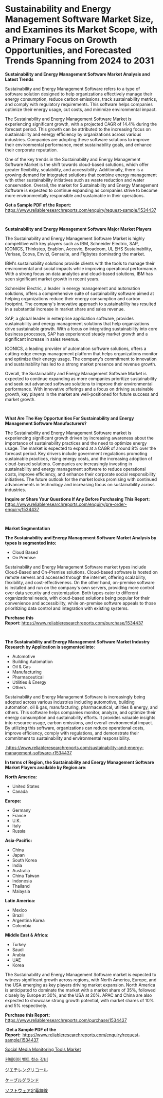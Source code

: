 <p><h1>Sustainability and Energy Management Software Market Size, and Examines its Market Scope, with a Primary Focus on Growth Opportunities, and Forecasted Trends Spanning from 2024 to 2031</h1></p><p><strong>Sustainability and Energy Management Software Market Analysis and Latest Trends</strong></p>
<p><p>Sustainability and Energy Management Software refers to a type of software solution designed to help organizations effectively manage their energy consumption, reduce carbon emissions, track sustainability metrics, and comply with regulatory requirements. This software helps companies optimize their energy usage, cut costs, and minimize environmental impact.</p><p>The Sustainability and Energy Management Software Market is experiencing significant growth, with a projected CAGR of 14.4% during the forecast period. This growth can be attributed to the increasing focus on sustainability and energy efficiency by organizations across various industries. Companies are adopting these software solutions to improve their environmental performance, meet sustainability goals, and enhance their corporate reputation.</p><p>One of the key trends in the Sustainability and Energy Management Software Market is the shift towards cloud-based solutions, which offer greater flexibility, scalability, and accessibility. Additionally, there is a growing demand for integrated solutions that combine energy management with other sustainability initiatives such as waste reduction and water conservation. Overall, the market for Sustainability and Energy Management Software is expected to continue expanding as companies strive to become more environmentally responsible and sustainable in their operations.</p></p>
<p><strong>Get a Sample PDF of the Report:&nbsp;</strong> <a href="https://www.reliableresearchreports.com/enquiry/request-sample/1534437">https://www.reliableresearchreports.com/enquiry/request-sample/1534437</a></p>
<p>&nbsp;</p>
<p><strong>Sustainability and Energy Management Software Major Market Players</strong></p>
<p><p>The Sustainability and Energy Management Software Market is highly competitive with key players such as IBM, Schneider Electric, SAP, ICONICS, Thinkstep, Enablon, Accuvio, Broadcom, UL EHS Sustainability, Verisae, Ecova, Envizi, Gensuite, and Figbytes dominating the market.</p><p>IBM's sustainability solutions provide clients with the tools to manage their environmental and social impacts while improving operational performance. With a strong focus on data analytics and cloud-based solutions, IBM has seen significant market growth in recent years.</p><p>Schneider Electric, a leader in energy management and automation solutions, offers a comprehensive suite of sustainability software aimed at helping organizations reduce their energy consumption and carbon footprint. The company's innovative approach to sustainability has resulted in a substantial increase in market share and sales revenue.</p><p>SAP, a global leader in enterprise application software, provides sustainability and energy management solutions that help organizations drive sustainable growth. With a focus on integrating sustainability into core business processes, SAP has experienced steady market growth and a significant increase in sales revenue.</p><p>ICONICS, a leading provider of automation software solutions, offers a cutting-edge energy management platform that helps organizations monitor and optimize their energy usage. The company's commitment to innovation and sustainability has led to a strong market presence and revenue growth.</p><p>Overall, the Sustainability and Energy Management Software Market is expected to continue expanding as more companies prioritize sustainability and seek out advanced software solutions to improve their environmental performance. With innovative offerings and a focus on driving sustainable growth, key players in the market are well-positioned for future success and market growth.</p></p>
<p>&nbsp;</p>
<p><strong>What Are The Key Opportunities For Sustainability and Energy Management Software Manufacturers?</strong></p>
<p><p>The Sustainability and Energy Management Software market is experiencing significant growth driven by increasing awareness about the importance of sustainability practices and the need to optimize energy usage. The market is expected to expand at a CAGR of around 8% over the forecast period. Key drivers include government regulations promoting sustainable practices, rising energy costs, and the increasing adoption of cloud-based solutions. Companies are increasingly investing in sustainability and energy management software to reduce operational costs, improve efficiency, and enhance their corporate social responsibility initiatives. The future outlook for the market looks promising with continued advancements in technology and increasing focus on sustainability across industries.</p></p>
<p><strong>Inquire or Share Your Questions If Any Before Purchasing This Report:</strong> <a href="https://www.reliableresearchreports.com/enquiry/pre-order-enquiry/1534437">https://www.reliableresearchreports.com/enquiry/pre-order-enquiry/1534437</a></p>
<p>&nbsp;</p>
<p><strong>Market Segmentation</strong></p>
<p><strong>The Sustainability and Energy Management Software Market Analysis by types is segmented into:</strong></p>
<p><ul><li>Cloud Based</li><li>On Premise</li></ul></p>
<p><p>Sustainability and Energy Management Software market types include Cloud-Based and On-Premise solutions. Cloud-based software is hosted on remote servers and accessed through the internet, offering scalability, flexibility, and cost-effectiveness. On the other hand, on-premise software is installed and run on the company's own servers, providing more control over data security and customization. Both types cater to different organizational needs, with cloud-based solutions being popular for their convenience and accessibility, while on-premise software appeals to those prioritizing data control and integration with existing systems.</p></p>
<p><strong>Purchase this Report:&nbsp;</strong><a href="https://www.reliableresearchreports.com/purchase/1534437">https://www.reliableresearchreports.com/purchase/1534437</a></p>
<p>&nbsp;</p>
<p><strong>The Sustainability and Energy Management Software Market Industry Research by Application is segmented into:</strong></p>
<p><ul><li>Automotive</li><li>Building Automation</li><li>Oil & Gas</li><li>Manufacturing</li><li>Pharmaceutical</li><li>Utilities & Energy</li><li>Others</li></ul></p>
<p><p>Sustainability and Energy Management Software is increasingly being adopted across various industries including automotive, building automation, oil & gas, manufacturing, pharmaceutical, utilities & energy, and others. This software helps companies monitor, analyze, and optimize their energy consumption and sustainability efforts. It provides valuable insights into resource usage, carbon emissions, and overall environmental impact. By utilizing this software, organizations can reduce operational costs, improve efficiency, comply with regulations, and demonstrate their commitment to sustainability and environmental responsibility.</p></p>
<p><a href="https://www.reliableresearchreports.com/sustainability-and-energy-management-software-r1534437">&nbsp;https://www.reliableresearchreports.com/sustainability-and-energy-management-software-r1534437</a></p>
<p><strong>In terms of Region, the Sustainability and Energy Management Software Market Players available by Region are:</strong></p>
<p>
    <p> <strong> North America: </strong>
        <ul>
            <li>United States</li>
            <li>Canada</li>
        </ul>
        </p> 
    <p> <strong> Europe: </strong>
        <ul>
            <li>Germany</li>
            <li>France</li>
            <li>U.K.</li>
            <li>Italy</li>
            <li>Russia</li>
        </ul>
        </p> 
    <p> <strong> Asia-Pacific: </strong>
        <ul>
            <li>China</li>
            <li>Japan</li>
            <li>South Korea</li>
            <li>India</li>
            <li>Australia</li>
            <li>China Taiwan</li>
            <li>Indonesia</li>
            <li>Thailand</li>
            <li>Malaysia</li>
        </ul>
        </p> 
    <p> <strong> Latin America: </strong>
        <ul>
            <li>Mexico</li>
            <li>Brazil</li>
            <li>Argentina Korea</li>
            <li>Colombia</li>
        </ul>
        </p> 
    <p> <strong> Middle East & Africa: </strong>
        <ul>
            <li>Turkey</li>
            <li>Saudi</li>
            <li>Arabia</li>
            <li>UAE</li>
            <li>Korea</li>
        </ul>
    </p>
    </p>
<p><p>The Sustainability and Energy Management Software market is expected to witness significant growth across regions, with North America, Europe, and the USA emerging as key players driving market expansion. North America is anticipated to dominate the market with a market share of 35%, followed closely by Europe at 30%, and the USA at 20%. APAC and China are also expected to showcase strong growth potential, with market shares of 10% and 5% respectively.</p></p>
<p><strong>Purchase this Report: </strong><a href="https://www.reliableresearchreports.com/purchase/1534437">https://www.reliableresearchreports.com/purchase/1534437</a></p>
<p>&nbsp;<strong>Get a Sample PDF of the Report:&nbsp;&nbsp;</strong><a href="https://www.reliableresearchreports.com/enquiry/request-sample/1534437">https://www.reliableresearchreports.com/enquiry/request-sample/1534437</a></p>
<p><strong></strong></p>
<p><p><a href="https://github.com/gladysalidde/Market-Research-Report-List-1/blob/main/social-media-monitoring-tools-market.md">Social Media Monitoring Tools Market</a></p><p><a href="https://medium.com/@raisin7568/%EC%BB%A8%EB%B2%A0%EC%9D%B4%EC%96%B4-%EB%B2%A8%ED%8A%B8-%EC%B2%AD%EC%86%8C%EC%9E%A5%EB%B9%84-%EC%8B%9C%EC%9E%A5-%EB%8F%99%ED%96%A5-%EB%B0%8F-%EC%8B%9C%EC%9E%A5-%EB%B6%84%EC%84%9D%EC%9D%80-2024%EB%85%84%EB%B6%80%ED%84%B0-2031%EB%85%84%EA%B9%8C%EC%A7%80-%EC%98%88%EC%B8%A1%EB%90%A9%EB%8B%88%EB%8B%A4-54efc3c7a3b0">컨베이어 벨트 청소 장비</a></p><p><a href="https://medium.com/@jackpeters644/%E3%82%B8%E3%82%A8%E3%83%81%E3%83%AC%E3%83%B3%E3%82%B0%E3%83%AA%E3%82%B3%E3%83%BC%E3%83%AB%E5%B8%82%E5%A0%B4%E8%A6%8F%E6%A8%A1-cagr-%E3%83%88%E3%83%AC%E3%83%B3%E3%83%892024-2030-fbaab077c6b0">ジエチレングリコール</a></p><p><a href="https://github.com/one-cool-chick/Market-Research-Report-List-1/blob/main/423910660099.md">ケーブルグランド</a></p><p><a href="https://medium.com/@alexsania91/%E3%82%BD%E3%83%95%E3%83%88%E3%82%A6%E3%82%A7%E3%82%A2%E5%AE%9A%E7%BE%A9%E3%83%A9%E3%82%B8%E3%82%AA%E5%B8%82%E5%A0%B4%E5%B1%95%E6%9C%9B-%E7%94%A3%E6%A5%AD%E6%A6%82%E8%A6%81%E3%81%8A%E3%82%88%E3%81%B3%E4%BA%88%E6%B8%AC-2024%E5%B9%B4%E3%81%8B%E3%82%892031%E5%B9%B4-fd81d86184f3">ソフトウェア定義無線</a></p></p>